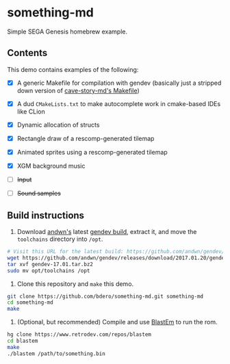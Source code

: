 # something-md
Simple SEGA Genesis homebrew example.

## Contents

This demo contains examples of the following:
- [x] A generic Makefile for compilation with gendev (basically just a stripped down version of
  [cave-story-md's Makefile](https://github.com/andwn/cave-story-md/blob/master/Makefile))
- [x] A dud `CMakeLists.txt` to make autocomplete work in cmake-based IDEs like CLion
- [x] Dynamic allocation of structs
- [x] Rectangle draw of a rescomp-generated tilemap
- [x] Animated sprites using a rescomp-generated tilemap
- [x] XGM background music
- [ ] ~~Input~~
- [ ] ~~Sound samples~~


## Build instructions

1. Download [andwn's](https://github.com/andwn) latest [gendev build](https://github.com/andwn/gendev/releases),
  extract it, and move the `toolchains` directory into `/opt`.

  ```sh
  # Visit this URL for the latest build: https://github.com/andwn/gendev/releases
  wget https://github.com/andwn/gendev/releases/download/2017.01.20/gendev-17.01.tar.bz2
  tar xvf gendev-17.01.tar.bz2
  sudo mv opt/toolchains /opt
  ```

1. Clone this repository and `make` this demo.

  ```sh
  git clone https://github.com/bdero/something-md.git something-md
  cd something-md
  make
  ```

1. (Optional, but recommended) Compile and use [BlastEm](https://www.retrodev.com/blastem/) to run the rom.

  ```sh
  hg clone https://www.retrodev.com/repos/blastem
  cd blastem
  make
  ./blastem /path/to/something.bin
  ```
